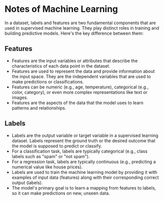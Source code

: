 # Notes of Machine Learning
In a dataset, labels and features are two fundamental components that are used in supervised machine learning. They play distinct roles in training and building predictive models. Here's the key difference between them:

## Features

* Features are the input variables or attributes that describe the characteristics of each data point in the dataset.
* Features are used to represent the data and provide information about the input space.
They are the independent variables that are used to make predictions or classifications.
* Features can be numeric (e.g., age, temperature), categorical (e.g., color, category), or even more complex representations like text or images.
* Features are the aspects of the data that the model uses to learn patterns and relationships.

## Labels

* Labels are the output variable or target variable in a supervised learning dataset.
Labels represent the ground truth or the desired outcome that the model is supposed to predict or classify.
* For a classification task, labels are typically categorical (e.g., class labels such as "spam" or "not spam").
* For a regression task, labels are typically continuous (e.g., predicting a numerical value like house prices).
* Labels are used to train the machine learning model by providing it with examples of input data (features) along with their corresponding correct output (labels).
* The model's primary goal is to learn a mapping from features to labels, so it can make predictions on new, unseen data.
